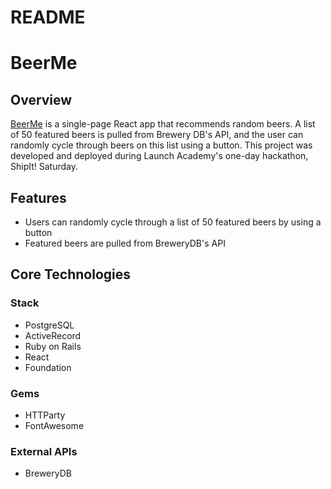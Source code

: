 # README

# BeerMe

## Overview
[BeerMe](https://gimmeabeer.herokuapp.com) is a single-page React app that recommends random beers. A list of 50 featured beers is pulled from Brewery DB's API, and the user can randomly cycle through beers on this list using a button. This project was developed and deployed during Launch Academy's one-day hackathon, ShipIt! Saturday.

## Features
* Users can randomly cycle through a list of 50 featured beers by using a button
* Featured beers are pulled from BreweryDB's API

## Core Technologies

### Stack
* PostgreSQL
* ActiveRecord
* Ruby on Rails
* React
* Foundation

### Gems
* HTTParty
* FontAwesome

### External APIs
* BreweryDB
